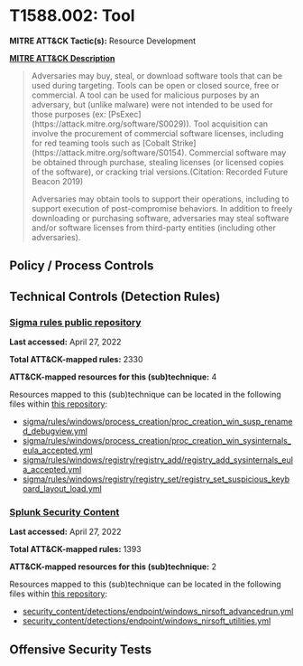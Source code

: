 # T1588.002: Tool
**MITRE ATT&CK Tactic(s):** Resource Development

**[MITRE ATT&CK Description](https://attack.mitre.org/techniques/T1588/002)**
<blockquote>Adversaries may buy, steal, or download software tools that can be used during targeting. Tools can be open or closed source, free or commercial. A tool can be used for malicious purposes by an adversary, but (unlike malware) were not intended to be used for those purposes (ex: [PsExec](https://attack.mitre.org/software/S0029)). Tool acquisition can involve the procurement of commercial software licenses, including for red teaming tools such as [Cobalt Strike](https://attack.mitre.org/software/S0154). Commercial software may be obtained through purchase, stealing licenses (or licensed copies of the software), or cracking trial versions.(Citation: Recorded Future Beacon 2019)

Adversaries may obtain tools to support their operations, including to support execution of post-compromise behaviors. In addition to freely downloading or purchasing software, adversaries may steal software and/or software licenses from third-party entities (including other adversaries).</blockquote>

## Policy / Process Controls
## Technical Controls (Detection Rules)
### [Sigma rules public repository](https://github.com/SigmaHQ/sigma)
**Last accessed:** April 27, 2022

**Total ATT&CK-mapped rules:** 2330

**ATT&CK-mapped resources for this (sub)technique:** 4

Resources mapped to this (sub)technique can be located in the following files within [this repository](https://github.com/SigmaHQ/sigma/tree/master/rules):

* [sigma/rules/windows/process_creation/proc_creation_win_susp_renamed_debugview.yml](https://github.com/SigmaHQ/sigma/blob/master/rules/windows/process_creation/proc_creation_win_susp_renamed_debugview.yml)
* [sigma/rules/windows/process_creation/proc_creation_win_sysinternals_eula_accepted.yml](https://github.com/SigmaHQ/sigma/blob/master/rules/windows/process_creation/proc_creation_win_sysinternals_eula_accepted.yml)
* [sigma/rules/windows/registry/registry_add/registry_add_sysinternals_eula_accepted.yml](https://github.com/SigmaHQ/sigma/blob/master/rules/windows/registry/registry_add/registry_add_sysinternals_eula_accepted.yml)
* [sigma/rules/windows/registry/registry_set/registry_set_suspicious_keyboard_layout_load.yml](https://github.com/SigmaHQ/sigma/blob/master/rules/windows/registry/registry_set/registry_set_suspicious_keyboard_layout_load.yml)

### [Splunk Security Content](https://github.com/splunk/security_content)
**Last accessed:** April 27, 2022

**Total ATT&CK-mapped rules:** 1393

**ATT&CK-mapped resources for this (sub)technique:** 2

Resources mapped to this (sub)technique can be located in the following files within [this repository](https://github.com/splunk/security_content/tree/develop/detections):

* [security_content/detections/endpoint/windows_nirsoft_advancedrun.yml](https://github.com/splunk/security_content/blob/develop/detections/endpoint/windows_nirsoft_advancedrun.yml)
* [security_content/detections/endpoint/windows_nirsoft_utilities.yml](https://github.com/splunk/security_content/blob/develop/detections/endpoint/windows_nirsoft_utilities.yml)


## Offensive Security Tests

